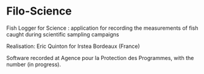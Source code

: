 Filo-Science
============

Fish Logger for Science : application for recording the measurements of fish caught during scientific sampling campaigns

Realisation: Eric Quinton for Irstea Bordeaux (France)

Software recorded at Agence pour la Protection des Programmes, with the number (in progress).